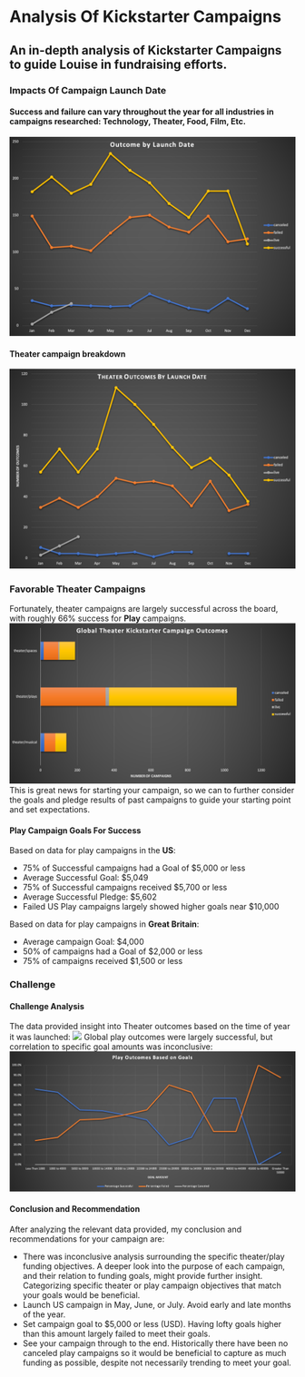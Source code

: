 # Analysis Of Kickstarter Campaigns

## An in-depth analysis of Kickstarter Campaigns to guide Louise in fundraising efforts.


### Impacts Of Campaign Launch Date
#### Success and failure can vary throughout the year for all industries in campaigns researched:  Technology, Theater, Food, Film, Etc.
![](Images/OutcomeByLaunchDate.png)

#### Theater campaign breakdown
![](Images/TheaterOutcomeByLaunchDate.png)

### Favorable Theater Campaigns
Fortunately, theater campaigns are largely successful across the board, with roughly 66% success for **Play** campaigns.
![](Images/GlobalTheaterOutcomes.png)
This is great news for starting your campaign, so we can to further consider the goals and pledge results of past campaigns to guide your starting point and set expectations.

#### Play Campaign Goals For Success
Based on data for play campaigns in the **US**:
* 75% of Successful campaigns had a Goal of $5,000 or less
* Average Successful Goal: $5,049
* 75% of Successful campaigns received $5,700 or less
* Average Successful Pledge: $5,602
* Failed US Play campaigns largely showed higher goals near $10,000

Based on data for play campaigns in **Great Britain**:
* Average campaign Goal: $4,000
* 50% of campaigns had a Goal of $2,000 or less
* 75% of campaigns received $1,500 or less

### Challenge
#### Challenge Analysis
The data provided insight into Theater outcomes based on the time of year it was launched:
![](OutcomesBasedOnLaunchDate.png)
Global play outcomes were largely successful, but correlation to specific goal amounts was inconclusive:
![](Images/OutcomesBasedOnGoal.png)

#### Conclusion and Recommendation
After analyzing the relevant data provided, my conclusion and recommendations for your campaign are:
* There was inconclusive analysis surrounding the specific theater/play funding objectives.  A deeper look into the purpose of each campaign, and their relation to funding goals, might provide further insight.  Categorizing specific theater or play campaign objectives that match your goals would be beneficial.
* Launch US campaign in May, June, or July.  Avoid early and late months of the year.
* Set campaign goal to $5,000 or less (USD).  Having lofty goals higher than this amount largely failed to meet their goals.
* See your campaign through to the end.  Historically there have been no canceled play campaigns so it would be beneficial to capture as much funding as possible, despite not necessarily trending to meet your goal.
